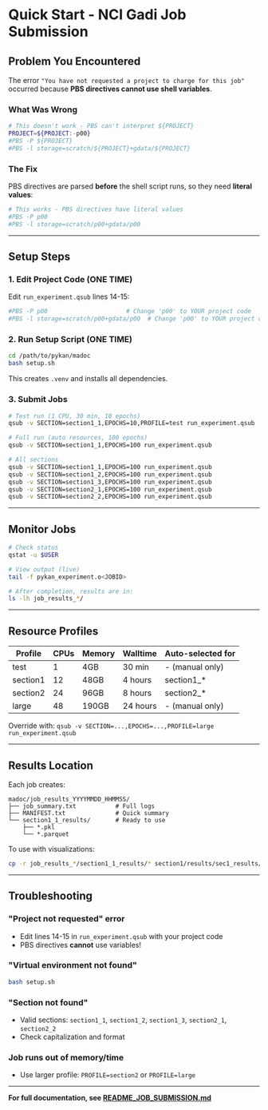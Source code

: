 # Quick Start - NCI Gadi Job Submission

## Problem You Encountered

The error `"You have not requested a project to charge for this job"` occurred because **PBS directives cannot use shell variables**.

### What Was Wrong

```bash
# This doesn't work - PBS can't interpret ${PROJECT}
PROJECT=${PROJECT:-p00}
#PBS -P ${PROJECT}
#PBS -l storage=scratch/${PROJECT}+gdata/${PROJECT}
```

### The Fix

PBS directives are parsed **before** the shell script runs, so they need **literal values**:

```bash
# This works - PBS directives have literal values
#PBS -P p00
#PBS -l storage=scratch/p00+gdata/p00
```

---

## Setup Steps

### 1. Edit Project Code (ONE TIME)

Edit `run_experiment.qsub` lines 14-15:

```bash
#PBS -P p00                      # Change 'p00' to YOUR project code
#PBS -l storage=scratch/p00+gdata/p00  # Change 'p00' to YOUR project code
```

### 2. Run Setup Script (ONE TIME)

```bash
cd /path/to/pykan/madoc
bash setup.sh
```

This creates `.venv` and installs all dependencies.

### 3. Submit Jobs

```bash
# Test run (1 CPU, 30 min, 10 epochs)
qsub -v SECTION=section1_1,EPOCHS=10,PROFILE=test run_experiment.qsub

# Full run (auto resources, 100 epochs)
qsub -v SECTION=section1_1,EPOCHS=100 run_experiment.qsub

# All sections
qsub -v SECTION=section1_1,EPOCHS=100 run_experiment.qsub
qsub -v SECTION=section1_2,EPOCHS=100 run_experiment.qsub
qsub -v SECTION=section1_3,EPOCHS=100 run_experiment.qsub
qsub -v SECTION=section2_1,EPOCHS=100 run_experiment.qsub
qsub -v SECTION=section2_2,EPOCHS=100 run_experiment.qsub
```

---

## Monitor Jobs

```bash
# Check status
qstat -u $USER

# View output (live)
tail -f pykan_experiment.o<JOBID>

# After completion, results are in:
ls -lh job_results_*/
```

---

## Resource Profiles

| Profile | CPUs | Memory | Walltime | Auto-selected for |
|---------|------|--------|----------|-------------------|
| test | 1 | 4GB | 30 min | - (manual only) |
| section1 | 12 | 48GB | 4 hours | section1_* |
| section2 | 24 | 96GB | 8 hours | section2_* |
| large | 48 | 190GB | 24 hours | - (manual only) |

Override with: `qsub -v SECTION=...,EPOCHS=...,PROFILE=large run_experiment.qsub`

---

## Results Location

Each job creates:
```
madoc/job_results_YYYYMMDD_HHMMSS/
├── job_summary.txt           # Full logs
├── MANIFEST.txt              # Quick summary
└── section1_1_results/       # Ready to use
    ├── *.pkl
    └── *.parquet
```

To use with visualizations:
```bash
cp -r job_results_*/section1_1_results/* section1/results/sec1_results/
```

---

## Troubleshooting

### "Project not requested" error
- Edit lines 14-15 in `run_experiment.qsub` with your project code
- PBS directives **cannot** use variables!

### "Virtual environment not found"
```bash
bash setup.sh
```

### "Section not found"
- Valid sections: `section1_1`, `section1_2`, `section1_3`, `section2_1`, `section2_2`
- Check capitalization and format

### Job runs out of memory/time
- Use larger profile: `PROFILE=section2` or `PROFILE=large`

---

**For full documentation, see [README_JOB_SUBMISSION.md](README_JOB_SUBMISSION.md)**
